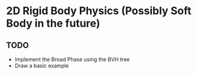 # 2D Rigid Body Physics (Possibly Soft Body in the future)
## TODO
- Implement the Broad Phase using the BVH tree
- Draw a basic example